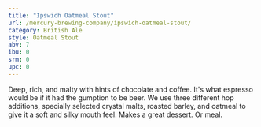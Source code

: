 ```yaml
---
title: "Ipswich Oatmeal Stout"
url: /mercury-brewing-company/ipswich-oatmeal-stout/
category: British Ale
style: Oatmeal Stout
abv: 7
ibu: 0
srm: 0
upc: 0
---
```

Deep, rich, and malty with hints of chocolate and coffee. It's what espresso would be if it had the gumption to be beer. We use three different hop additions, specially selected crystal malts, roasted barley, and oatmeal to give it a soft and silky mouth feel. Makes a great dessert. Or meal.

